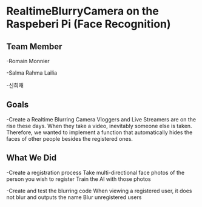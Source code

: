 # RealtimeBlurryCamera on the Raspeberi Pi (Face Recognition)

## Team Member
-Romain Monnier

-Salma Rahma Lailia

-신희재

## Goals
-Create a Realtime Blurring Camera
  Vloggers and Live Streamers are on the rise these days.
  When they take a video, inevitably someone else is taken.
  Therefore, we wanted to implement a function that automatically hides the faces of other people besides the registered ones.

## What We Did
-Create a registration process
  Take multi-directional face photos of the person you wish to register
  Train the AI with those photos

-Create and test the blurring code
  When viewing a registered user, it does not blur and outputs the name
  Blur unregistered users
